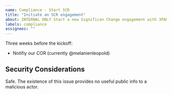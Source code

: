```yaml
---
name: Compliance - Start SCR
title: "Initiate an SCR engagement"
about: INTERNAL ONLY Start a new Significan Change engagement with 3PAO
labels: compliance
assignees: ""
---
```


Three weeks before the kickoff:
- Notifiy our COR (currently @melanienleopold)
  

## Security Considerations

Safe. The existence of this issue provides no useful public info to a malicious actor. 

